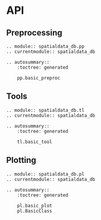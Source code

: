 # API

## Preprocessing

```{eval-rst}
.. module:: spatialdata_db.pp
.. currentmodule:: spatialdata_db

.. autosummary::
    :toctree: generated

    pp.basic_preproc
```

## Tools

```{eval-rst}
.. module:: spatialdata_db.tl
.. currentmodule:: spatialdata_db

.. autosummary::
    :toctree: generated

    tl.basic_tool
```

## Plotting

```{eval-rst}
.. module:: spatialdata_db.pl
.. currentmodule:: spatialdata_db

.. autosummary::
    :toctree: generated

    pl.basic_plot
    pl.BasicClass
```
